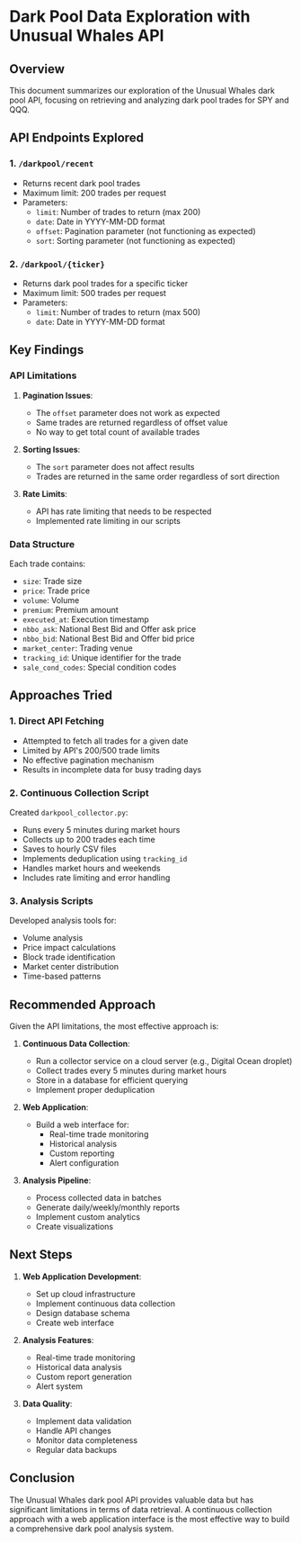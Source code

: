 # Dark Pool Data Exploration with Unusual Whales API

## Overview
This document summarizes our exploration of the Unusual Whales dark pool API, focusing on retrieving and analyzing dark pool trades for SPY and QQQ.

## API Endpoints Explored

### 1. `/darkpool/recent`
- Returns recent dark pool trades
- Maximum limit: 200 trades per request
- Parameters:
  - `limit`: Number of trades to return (max 200)
  - `date`: Date in YYYY-MM-DD format
  - `offset`: Pagination parameter (not functioning as expected)
  - `sort`: Sorting parameter (not functioning as expected)

### 2. `/darkpool/{ticker}`
- Returns dark pool trades for a specific ticker
- Maximum limit: 500 trades per request
- Parameters:
  - `limit`: Number of trades to return (max 500)
  - `date`: Date in YYYY-MM-DD format

## Key Findings

### API Limitations
1. **Pagination Issues**:
   - The `offset` parameter does not work as expected
   - Same trades are returned regardless of offset value
   - No way to get total count of available trades

2. **Sorting Issues**:
   - The `sort` parameter does not affect results
   - Trades are returned in the same order regardless of sort direction

3. **Rate Limits**:
   - API has rate limiting that needs to be respected
   - Implemented rate limiting in our scripts

### Data Structure
Each trade contains:
- `size`: Trade size
- `price`: Trade price
- `volume`: Volume
- `premium`: Premium amount
- `executed_at`: Execution timestamp
- `nbbo_ask`: National Best Bid and Offer ask price
- `nbbo_bid`: National Best Bid and Offer bid price
- `market_center`: Trading venue
- `tracking_id`: Unique identifier for the trade
- `sale_cond_codes`: Special condition codes

## Approaches Tried

### 1. Direct API Fetching
- Attempted to fetch all trades for a given date
- Limited by API's 200/500 trade limits
- No effective pagination mechanism
- Results in incomplete data for busy trading days

### 2. Continuous Collection Script
Created `darkpool_collector.py`:
- Runs every 5 minutes during market hours
- Collects up to 200 trades each time
- Saves to hourly CSV files
- Implements deduplication using `tracking_id`
- Handles market hours and weekends
- Includes rate limiting and error handling

### 3. Analysis Scripts
Developed analysis tools for:
- Volume analysis
- Price impact calculations
- Block trade identification
- Market center distribution
- Time-based patterns

## Recommended Approach

Given the API limitations, the most effective approach is:

1. **Continuous Data Collection**:
   - Run a collector service on a cloud server (e.g., Digital Ocean droplet)
   - Collect trades every 5 minutes during market hours
   - Store in a database for efficient querying
   - Implement proper deduplication

2. **Web Application**:
   - Build a web interface for:
     - Real-time trade monitoring
     - Historical analysis
     - Custom reporting
     - Alert configuration

3. **Analysis Pipeline**:
   - Process collected data in batches
   - Generate daily/weekly/monthly reports
   - Implement custom analytics
   - Create visualizations

## Next Steps

1. **Web Application Development**:
   - Set up cloud infrastructure
   - Implement continuous data collection
   - Design database schema
   - Create web interface

2. **Analysis Features**:
   - Real-time trade monitoring
   - Historical data analysis
   - Custom report generation
   - Alert system

3. **Data Quality**:
   - Implement data validation
   - Handle API changes
   - Monitor data completeness
   - Regular data backups

## Conclusion

The Unusual Whales dark pool API provides valuable data but has significant limitations in terms of data retrieval. A continuous collection approach with a web application interface is the most effective way to build a comprehensive dark pool analysis system. 
